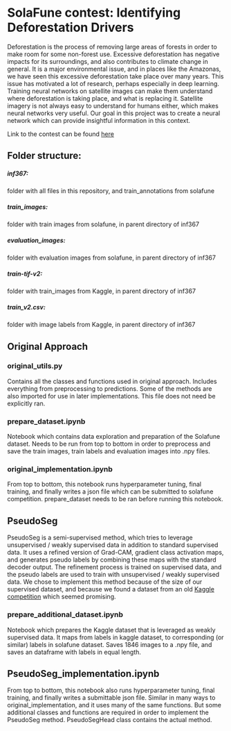 #  SolaFune contest: Identifying Deforestation Drivers

Deforestation is the process of removing large areas of forests in order to make room for some non-forest use. Excessive deforestation has negative impacts for its surroundings, and also contributes to climate change in general. It is a major environmental issue, and in places like the Amazonas, we have seen this excessive deforestation take place over many years. This issue has motivated a lot of research, perhaps especially in deep learning. Training neural networks on satellite images can make them understand where deforestation is taking place, and what is replacing it. Satellite imagery is not always easy to understand for humans either, which makes neural networks very useful. Our goal in this project was to create a neural network which can provide insightful information in this context. 

Link to the contest can be found [here](https://solafune.com/competitions/68ad4759-4686-4bb3-94b8-7063f755b43d?menu=about&tab=overview)

## Folder structure: 
##### inf367: 
folder with all files in this repository, and train_annotations from solafune
##### train_images: 
folder with train images from solafune, in parent directory of inf367
##### evaluation_images: 
folder with evaluation images from solafune, in parent directory of inf367
##### train-tif-v2: 
folder with train_images from Kaggle, in parent directory of inf367
##### train_v2.csv:
folder with image labels from Kaggle,  in parent directory of inf367

## Original Approach

### original_utils.py

Contains all the classes and functions used in original approach. Includes everything from preprocessing to predictions. Some of the methods are also imported for use in later implementations. This file does not need be explicitly ran. 

### prepare_dataset.ipynb

Notebook which contains data exploration and preparation of the Solafune dataset. Needs to be run from top to bottom in order to preprocess and save the train images, train labels and evaluation images into .npy files. 

### original_implementation.ipynb

From top to bottom, this notebook runs hyperparameter tuning, final training, and finally writes a json file which can be submitted to solafune competition. prepare_dataset needs to be ran before running this notebook. 

## PseudoSeg

PseudoSeg is a semi-supervised method, which tries to leverage unsupervised / weakly supervised data in addition to standard supervised data. It uses a refined version of Grad-CAM, gradient class activation maps, and generates pseudo labels by combining these maps with the standard decoder output. The refinement process is trained on supervised data, and the pseudo labels are used to train with unsupervised / weakly supervised data. We chose to implement this method because of the size of our supervised dataset, and because we found a dataset from an old [Kaggle competition](https://www.kaggle.com/competitions/planet-understanding-the-amazon-from-space/data) which seemed promising. 

### prepare_additional_dataset.ipynb

Notebook which prepares the Kaggle dataset that is leveraged as weakly supervised data. It maps from labels in kaggle dataset, to corresponding (or similar) labels in solafune dataset. Saves 1846 images to a .npy file, and saves an dataframe with labels in equal length.

## PseudoSeg_implementation.ipynb

 From top to bottom, this notebook also runs hyperparameter tuning, final training, and finally writes a submittable json file. Similar in many ways to original_implementation, and it uses many of the same functions. But some additional classes and functions are required in order to implement the PseudoSeg method. PseudoSegHead class contains the actual method. 


